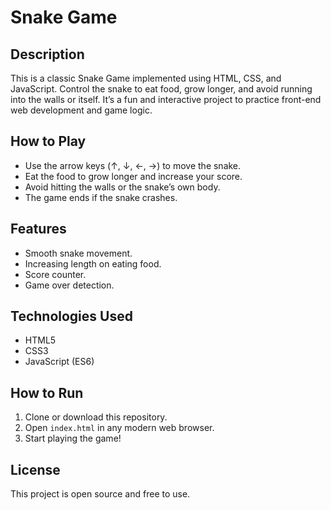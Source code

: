 # Snake Game

## Description
This is a classic Snake Game implemented using HTML, CSS, and JavaScript. Control the snake to eat food, grow longer, and avoid running into the walls or itself. It’s a fun and interactive project to practice front-end web development and game logic.

## How to Play
- Use the arrow keys (↑, ↓, ←, →) to move the snake.
- Eat the food to grow longer and increase your score.
- Avoid hitting the walls or the snake’s own body.
- The game ends if the snake crashes.

## Features
- Smooth snake movement.
- Increasing length on eating food.
- Score counter.
- Game over detection.

## Technologies Used
- HTML5
- CSS3
- JavaScript (ES6)

## How to Run
1. Clone or download this repository.
2. Open `index.html` in any modern web browser.
3. Start playing the game!

## License
This project is open source and free to use.
